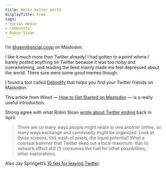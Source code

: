 ```yaml
---
title: Hello better world
displayTitle: true
tags: 
- social media
- community
- Robin Sloan
---
```


I’m [@gem@social.coop](https://social.coop/@gem) on Mastodon. 

I like it much more than Twitter already! I had gotten to a point where I barely posted anything on Twitter because it was too noisy and overwhelming, and reading the feed mainly made me feel depressed about the world. There sure were some good memes though.

I found a tool called [Debirdify](https://pruvisto.org/debirdify/) that helps you find your Twitter friends on Mastodon.

This article from Wired — [How to Get Started on Mastodon](https://www.wired.com/story/how-to-get-started-use-mastodon/) — is a really useful introduction.

Strong agree with what Robin Sloan [wrote about Twitter ending](https://www.robinsloan.com/lab/lost-thread/) back in April:
> There are so many ways people might relate to one another online, so many ways exchange and conviviality might be organized. Look at these screens, this wash of pixels, the liquid potential! What a colossal bummer that Twitter eked out a local maximum; that its network effect still (!) consumes the fuel for other possibilities, other explorations.

Also Jay Springett’s [10 tips for leaving Twitter](https://www.thejaymo.net/2022/10/29/10-tips-for-leaving-twitter-2238/).